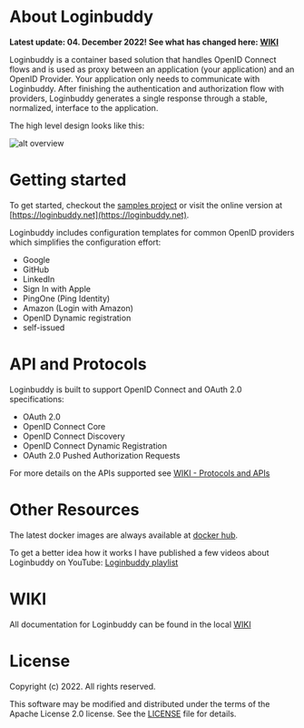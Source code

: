 # About Loginbuddy 

**Latest update: 04. December 2022! See what has changed here: [WIKI](https://github.com/SaschaZeGerman/loginbuddy/wiki/Latest-and-Greatest)**

Loginbuddy is a container based solution that handles OpenID Connect flows and is used as proxy between an application (your application) and an OpenID Provider. Your application only needs to communicate with Loginbuddy. After finishing the authentication and authorization flow with providers, Loginbuddy generates a single response through a stable, normalized, interface to the application.

The high level design looks like this:

![alt overview](doc/simple_overview_01.png)

# Getting started 

To get started, checkout the [samples project](https://github.com/SaschaZeGerman/loginbuddy-samples) or visit the online version at [https://loginbuddy.net](https://loginbuddy.net).

Loginbuddy includes configuration templates for common OpenID providers which simplifies the configuration effort:

- Google
- GitHub
- LinkedIn
- Sign In with Apple
- PingOne (Ping Identity)
- Amazon (Login with Amazon)
- OpenID Dynamic registration
- self-issued

# API and Protocols 

Loginbuddy is built to support OpenID Connect and OAuth 2.0 specifications:

* OAuth 2.0
* OpenID Connect Core
* OpenID Connect Discovery
* OpenID Connect Dynamic Registration
* OAuth 2.0 Pushed Authorization Requests

For more details on the APIs supported see [WIKI - Protocols and APIs](https://github.com/SaschaZeGerman/loginbuddy/wiki/Protocols-and-APIs)

# Other Resources

The latest docker images are always available at [docker hub](https://hub.docker.com/search?q=loginbuddy&type=image).

To get a better idea how it works I have published a few videos about Loginbuddy on YouTube: [Loginbuddy playlist](https://www.youtube.com/playlist?list=PLcX_9uDXp_CR5vXTT8lxI94x7Esl8O78E)

# WIKI

All documentation for Loginbuddy can be found in the local [WIKI](https://github.com/SaschaZeGerman/loginbuddy/wiki/HOME)

# License

Copyright (c) 2022. All rights reserved.

This software may be modified and distributed under the terms of the Apache License 2.0 license. See the [LICENSE](/LICENSE) file for details.